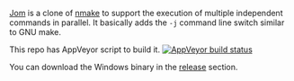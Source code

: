 [Jom](https://wiki.qt.io/Jom) is a clone of
[nmake](https://msdn.microsoft.com/en-us/library/dd9y37ha.aspx) to support the
execution of multiple independent commands in parallel. It basically adds the
`-j` command line switch similar to GNU make.

This repo has AppVeyor script to build it.
[![AppVeyor build status](https://ci.appveyor.com/api/projects/status/github/VictorYudin/saturn-jom?branch=master&svg=true)](https://ci.appveyor.com/project/VictorYudin/saturn-jom/branch/master)

You can download the Windows binary in the
[release](https://github.com/VictorYudin/saturn-jom/releases) section.
